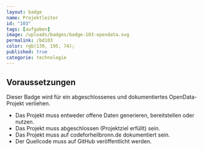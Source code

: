 ```yaml
---
layout: badge
name: Projektleiter
id: "103"
tags: [aufgaben]
image: /uploads/badges/badge-103-opendata.svg
permalink: /bd103
color: rgb(139, 195, 74);
published: true
categorie: technologie
---
```


## Voraussetzungen

Dieser Badge wird für ein abgeschlossenes und dokumentiertes OpenData-Projekt verliehen.

* Das Projekt muss entweder offene Daten generieren, bereitstellen oder nutzen.
* Das Projekt muss abgeschlossen (Projektziel erfüllt) sein.
* Das Projekt muss auf codeforheilbronn.de dokumentiert sein.
* Der Quellcode muss auf GitHub veröffentlicht werden.

